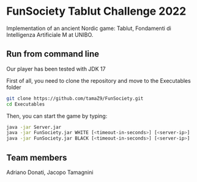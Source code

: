 # FunSociety Tablut Challenge 2022

Implementation of an ancient Nordic game: Tablut, Fondamenti di Intelligenza Artificiale M at UNIBO.

## Run from command line

Our player has been tested with JDK 17

First of all, you need to clone the repository and move to the Executables folder

```bash
git clone https://github.com/tamaZ9/FunSociety.git
cd Executables
```

Then, you can start the game by typing:

```bash
java -jar Server.jar
java -jar FunSociety.jar WHITE [<timeout-in-seconds>] [<server-ip>]
java -jar FunSociety.jar BLACK [<timeout-in-seconds>] [<server-ip>]
```

## Team members

Adriano Donati, Jacopo Tamagnini
